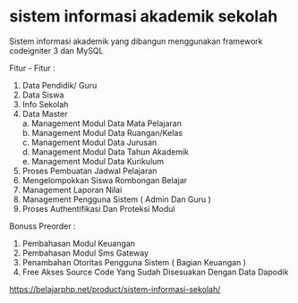 # sistem informasi akademik sekolah
Sistem informasi akademik yang dibangun menggunakan framework codeigniter 3 dan MySQL

Fitur - Fitur : 

1.	Data Pendidik/ Guru<br>
2.	Data Siswa<br>
3.	Info Sekolah<br>
4.	Data Master<br>
a.	Management Modul Data Mata Pelajaran<br>
b.	Management Modul Data Ruangan/Kelas<br>
c.	Management Modul Data Jurusan<br>
d.	Management Modul Data Tahun Akademik<br>
e.	Management Modul Data Kurikulum<br>
5.	Proses Pembuatan Jadwal Pelajaran<br>
6.	Mengelompokkan Siswa Rombongan Belajar<br>
7.	Management Laporan Nilai<br>
8.	Management Pengguna Sistem ( Admin Dan Guru )<br>
9.	Proses Authentifikasi Dan Proteksi Modul

Bonuss Preorder :<br>
1.	Pembahasan Modul Keuangan<br>
2.	Pembahasan Modul Sms Gateway<br>
3.	Penambahan Otoritas Pengguna Sistem ( Bagian Keuangan )<br>
4.	Free Akses Source Code Yang Sudah Disesuakan Dengan Data Dapodik<br>

https://belajarphp.net/product/sistem-informasi-sekolah/
